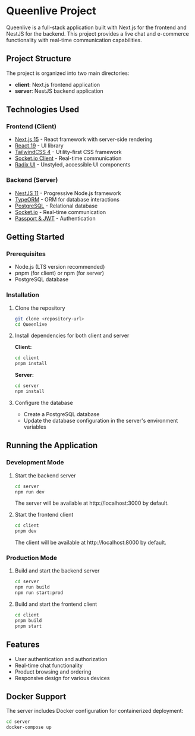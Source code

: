 # Queenlive Project

Queenlive is a full-stack application built with Next.js for the frontend and NestJS for the backend. This project provides a live chat and e-commerce functionality with real-time communication capabilities.

## Project Structure

The project is organized into two main directories:

- **client**: Next.js frontend application
- **server**: NestJS backend application

## Technologies Used

### Frontend (Client)
- [Next.js 15](https://nextjs.org/) - React framework with server-side rendering
- [React 19](https://react.dev/) - UI library
- [TailwindCSS 4](https://tailwindcss.com/) - Utility-first CSS framework
- [Socket.io Client](https://socket.io/docs/v4/client-api/) - Real-time communication
- [Radix UI](https://www.radix-ui.com/) - Unstyled, accessible UI components

### Backend (Server)
- [NestJS 11](https://nestjs.com/) - Progressive Node.js framework
- [TypeORM](https://typeorm.io/) - ORM for database interactions
- [PostgreSQL](https://www.postgresql.org/) - Relational database
- [Socket.io](https://socket.io/) - Real-time communication
- [Passport & JWT](https://docs.nestjs.com/security/authentication) - Authentication

## Getting Started

### Prerequisites

- Node.js (LTS version recommended)
- pnpm (for client) or npm (for server)
- PostgreSQL database

### Installation

1. Clone the repository
   ```bash
   git clone <repository-url>
   cd Queenlive
   ```

2. Install dependencies for both client and server

   **Client:**
   ```bash
   cd client
   pnpm install
   ```

   **Server:**
   ```bash
   cd server
   npm install
   ```

3. Configure the database
   - Create a PostgreSQL database
   - Update the database configuration in the server's environment variables

## Running the Application

### Development Mode

1. Start the backend server
   ```bash
   cd server
   npm run dev
   ```
   The server will be available at http://localhost:3000 by default.

2. Start the frontend client
   ```bash
   cd client
   pnpm dev
   ```
   The client will be available at http://localhost:8000 by default.

### Production Mode

1. Build and start the backend server
   ```bash
   cd server
   npm run build
   npm run start:prod
   ```

2. Build and start the frontend client
   ```bash
   cd client
   pnpm build
   pnpm start
   ```

## Features

- User authentication and authorization
- Real-time chat functionality
- Product browsing and ordering
- Responsive design for various devices

## Docker Support

The server includes Docker configuration for containerized deployment:

```bash
cd server
docker-compose up
```
